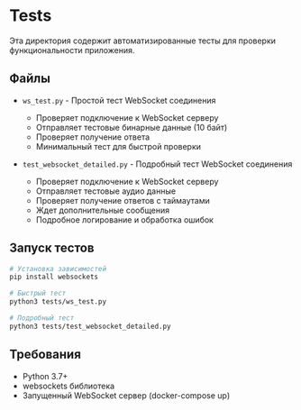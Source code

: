 # Tests

Эта директория содержит автоматизированные тесты для проверки функциональности приложения.

## Файлы

- `ws_test.py` - Простой тест WebSocket соединения
  - Проверяет подключение к WebSocket серверу
  - Отправляет тестовые бинарные данные (10 байт)
  - Проверяет получение ответа
  - Минимальный тест для быстрой проверки

- `test_websocket_detailed.py` - Подробный тест WebSocket соединения
  - Проверяет подключение к WebSocket серверу
  - Отправляет тестовые аудио данные
  - Проверяет получение ответов с таймаутами
  - Ждет дополнительные сообщения
  - Подробное логирование и обработка ошибок

## Запуск тестов

```bash
# Установка зависимостей
pip install websockets

# Быстрый тест
python3 tests/ws_test.py

# Подробный тест
python3 tests/test_websocket_detailed.py
```

## Требования

- Python 3.7+
- websockets библиотека
- Запущенный WebSocket сервер (docker-compose up) 